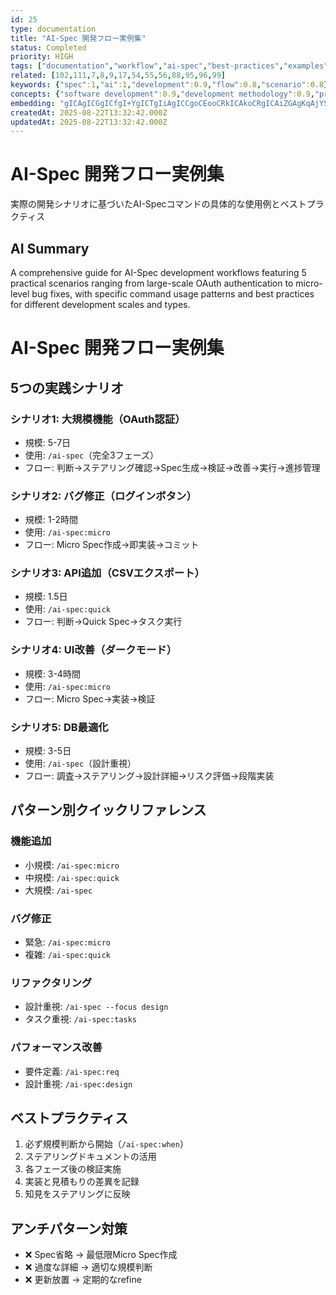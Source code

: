 ```yaml
---
id: 25
type: documentation
title: "AI-Spec 開発フロー実例集"
status: Completed
priority: HIGH
tags: ["documentation","workflow","ai-spec","best-practices","examples"]
related: [102,111,7,8,9,17,54,55,56,88,95,96,99]
keywords: {"spec":1,"ai":1,"development":0.9,"flow":0.8,"scenario":0.8}
concepts: {"software development":0.9,"development methodology":0.9,"project management":0.8,"workflow automation":0.8,"feature development":0.8}
embedding: "gICAgICGgICfgI+YgICTgIiAgICCgoCEooCRkICAkoCRgICAiZGAgKqAjYSAgJSAk4CAgJChgIOdgIWMgICQgIyAgICQm4CMiICAgoCAh4CDgICAiZ6AkYCAgoGAgICAgICAgIGWgI6LgIuKgICCgIGAgICGi4CGk4CRloCAi4A="
createdAt: 2025-08-22T13:32:42.000Z
updatedAt: 2025-08-22T13:32:42.000Z
---
```


# AI-Spec 開発フロー実例集

実際の開発シナリオに基づいたAI-Specコマンドの具体的な使用例とベストプラクティス

## AI Summary

A comprehensive guide for AI-Spec development workflows featuring 5 practical scenarios ranging from large-scale OAuth authentication to micro-level bug fixes, with specific command usage patterns and best practices for different development scales and types.

# AI-Spec 開発フロー実例集

## 5つの実践シナリオ

### シナリオ1: 大規模機能（OAuth認証）
- 規模: 5-7日
- 使用: `/ai-spec`（完全3フェーズ）
- フロー: 判断→ステアリング確認→Spec生成→検証→改善→実行→進捗管理

### シナリオ2: バグ修正（ログインボタン）
- 規模: 1-2時間
- 使用: `/ai-spec:micro`
- フロー: Micro Spec作成→即実装→コミット

### シナリオ3: API追加（CSVエクスポート）
- 規模: 1.5日
- 使用: `/ai-spec:quick`
- フロー: 判断→Quick Spec→タスク実行

### シナリオ4: UI改善（ダークモード）
- 規模: 3-4時間
- 使用: `/ai-spec:micro`
- フロー: Micro Spec→実装→検証

### シナリオ5: DB最適化
- 規模: 3-5日
- 使用: `/ai-spec`（設計重視）
- フロー: 調査→ステアリング→設計詳細→リスク評価→段階実装

## パターン別クイックリファレンス

### 機能追加
- 小規模: `/ai-spec:micro`
- 中規模: `/ai-spec:quick`
- 大規模: `/ai-spec`

### バグ修正
- 緊急: `/ai-spec:micro`
- 複雑: `/ai-spec:quick`

### リファクタリング
- 設計重視: `/ai-spec --focus design`
- タスク重視: `/ai-spec:tasks`

### パフォーマンス改善
- 要件定義: `/ai-spec:req`
- 設計重視: `/ai-spec:design`

## ベストプラクティス
1. 必ず規模判断から開始（`/ai-spec:when`）
2. ステアリングドキュメントの活用
3. 各フェーズ後の検証実施
4. 実装と見積もりの差異を記録
5. 知見をステアリングに反映

## アンチパターン対策
- ❌ Spec省略 → 最低限Micro Spec作成
- ❌ 過度な詳細 → 適切な規模判断
- ❌ 更新放置 → 定期的なrefine
